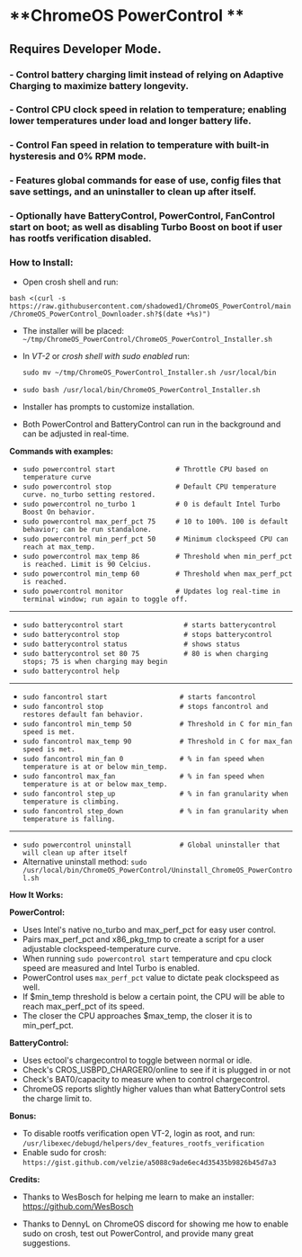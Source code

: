 # **ChromeOS PowerControl **
## Requires Developer Mode. 

### - Control battery charging limit instead of relying on Adaptive Charging to maximize battery longevity. 
### - Control CPU clock speed in relation to temperature; enabling lower temperatures under load and longer battery life.
### - Control Fan speed in relation to temperature with built-in hysteresis and 0% RPM mode. 
### - Features global commands for ease of use, config files that save settings, and an uninstaller to clean up after itself. 
### - Optionally have BatteryControl, PowerControl, FanControl start on boot; as well as disabling Turbo Boost on boot if user has rootfs verification disabled.

### __How to Install:__

- Open crosh shell and run:

`bash <(curl -s https://raw.githubusercontent.com/shadowed1/ChromeOS_PowerControl/main/ChromeOS_PowerControl_Downloader.sh?$(date +%s)")`

- The installer will be placed: `~/tmp/ChromeOS_PowerControl/ChromeOS_PowerControl_Installer.sh`

- In *VT-2* or *crosh shell with sudo enabled* run:
  
  `sudo mv ~/tmp/ChromeOS_PowerControl_Installer.sh /usr/local/bin`
- `sudo bash /usr/local/bin/ChromeOS_PowerControl_Installer.sh`

- Installer has prompts to customize installation.
- Both PowerControl and BatteryControl can run in the background and can be adjusted in real-time.

__Commands with examples:__

- `sudo powercontrol start               # Throttle CPU based on temperature curve`
- `sudo powercontrol stop                # Default CPU temperature curve. no_turbo setting restored.`
- `sudo powercontrol no_turbo 1          # 0 is default Intel Turbo Boost On behavior.`
- `sudo powercontrol max_perf_pct 75     # 10 to 100%. 100 is default behavior; can be run standalone.`
- `sudo powercontrol min_perf_pct 50     # Minimum clockspeed CPU can reach at max_temp.`
- `sudo powercontrol max_temp 86         # Threshold when min_perf_pct is reached. Limit is 90 Celcius.`
- `sudo powercontrol min_temp 60         # Threshold when max_perf_pct is reached.`
- `sudo powercontrol monitor             # Updates log real-time in terminal window; run again to toggle off. `
  
----------------------------------------------------------------------------------------------
  
- `sudo batterycontrol start               # starts batterycontrol`
- `sudo batterycontrol stop                # stops batterycontrol`
- `sudo batterycontrol status              # shows status`
- `sudo batterycontrol set 80 75           # 80 is when charging stops; 75 is when charging may begin`
- `sudo batterycontrol help`

----------------------------------------------------------------------------------------------

- `sudo fancontrol start                  # starts fancontrol`
- `sudo fancontrol stop                   # stops fancontrol and restores default fan behavior.`
- `sudo fancontrol min_temp 50            # Threshold in C for min_fan speed is met.`
- `sudo fancontrol max_temp 90            # Threshold in C for max_fan speed is met.`
- `sudo fancontrol min_fan 0              # % in fan speed when temperature is at or below min_temp.`
- `sudo fancontrol max_fan                # % in fan speed when temperature is at or below max_temp.`
- `sudo fancontrol step_up                # % in fan granularity when temperature is climbing.`
- `sudo fancontrol step_down              # % in fan granularity when temperature is falling.`

----------------------------------------------------------------------------------------------

- `sudo powercontrol uninstall            # Global uninstaller that will clean up after itself`
- Alternative uninstall method: `sudo /usr/local/bin/ChromeOS_PowerControl/Uninstall_ChromeOS_PowerControl.sh`

__How It Works:__

__PowerControl:__
- Uses Intel's native no_turbo and max_perf_pct for easy user control.
- Pairs max_perf_pct and x86_pkg_tmp to create a script for a user adjustable clockspeed-temperature curve.
- When running `sudo powercontrol start` temperature and cpu clock speed are measured and Intel Turbo is enabled.
- PowerControl uses `max_perf_pct` value to dictate peak clockspeed as well. 
- If $min_temp threshold is below a certain point, the CPU will be able to reach max_perf_pct of its speed.
- The closer the CPU approaches $max_temp, the closer it is to min_perf_pct.

__BatteryControl:__
- Uses ectool's chargecontrol to toggle between normal or idle.
- Check's CROS_USBPD_CHARGER0/online to see if it is plugged in or not
- Check's BAT0/capacity to measure when to control chargecontrol.
- ChromeOS reports slightly higher values than what BatteryControl sets the charge limit to.

__Bonus:__

- To disable rootfs verification open VT-2, login as root, and run:
 `/usr/libexec/debugd/helpers/dev_features_rootfs_verification`
- Enable sudo for crosh: `https://gist.github.com/velzie/a5088c9ade6ec4d35435b9826b45d7a3`

 __Credits:__

- Thanks to WesBosch for helping me learn to make an installer:
  https://github.com/WesBosch
  
- Thanks to DennyL on ChromeOS discord for showing me how to enable sudo on crosh, test out PowerControl, and provide many great suggestions. 


